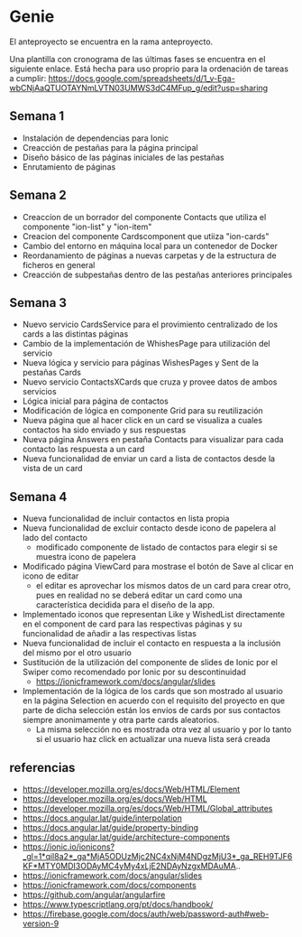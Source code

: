 # Genie

El anteproyecto se encuentra en la rama anteproyecto.

Una plantilla con cronograma de las últimas fases se encuentra en el siguiente enlace. Está hecha para uso proprio para la ordenación de tareas a cumplir: https://docs.google.com/spreadsheets/d/1_v-Ega-wbCNjAaQTUOTAYNmLVTN03UMWS3dC4MFup_g/edit?usp=sharing

## Semana 1
- Instalación de dependencias para Ionic
- Creacción de pestañas para la página principal
- Diseño básico de las páginas iniciales de las pestañas
- Enrutamiento de páginas


## Semana 2
- Creaccíon de un borrador del componente Contacts que utiliza el componente "ion-list" y "ion-item"
- Creacion del componente Cardscomponent que utiiza "ion-cards"
- Cambio del entorno en máquina local para un contenedor de Docker
- Reordanamiento de páginas a nuevas carpetas y de la estructura de ficheros en general
- Creacción de subpestañas dentro de las pestañas anteriores principales


## Semana 3
- Nuevo servicio CardsService para el provimiento centralizado de los cards a las distintas páginas
- Cambio de la implementación de WhishesPage para utilización del servicio
- Nueva lógica y servicio para páginas WishesPages y Sent de la pestañas Cards
- Nuevo servicio ContactsXCards que cruza y provee datos de ambos servicios
- Lógica inicial para página de contactos
- Modificación de lógica en componente Grid para su reutilización
- Nueva página que al hacer click en un card se visualiza a cuales contactos ha sido enviado y sus respuestas
- Nueva página Answers en pestaña Contacts para visualizar para cada contacto las respuesta a un card
- Nueva funcionalidad de enviar un card a lista de contactos desde la vista de un card

## Semana 4
- Nueva funcionalidad de incluir contactos en lista propia
- Nueva funcionalidad de excluir contacto desde icono de papelera al lado del contacto
    -   modificado componente de listado de contactos para elegir si se muestra icono de papelera
- Modificado página ViewCard para mostrase el botón de Save al clicar en icono de editar
    - el editar es aprovechar los mismos datos de un card para crear otro, pues en realidad no se deberá editar
    un card como una característica decidida para el diseño de la app.
- Implementado iconos que representan Like y WishedList directamente en el component de card para las respectivas páginas y su funcionalidad de añadir a las respectivas listas
- Nueva funcionalidad de incluir el contacto en respuesta a la inclusión del mismo por el otro usuario
- Sustitución de la utilización del componente de slides de Ionic por el Swiper como recomendado por Ionic por su descontinuidad
    - https://ionicframework.com/docs/angular/slides
- Implementación de la lógica de los cards que son mostrado al usuario en la página Selection en acuerdo con el requisito del proyecto en que parte de dicha selección están los envíos de cards por sus contactos siempre anonimamente y otra parte cards aleatorios.
    - La misma selección no es mostrada otra vez al usuario y por lo tanto si el usuario haz click en actualizar una nueva lista será creada


## referencias
 - https://developer.mozilla.org/es/docs/Web/HTML/Element
 - https://developer.mozilla.org/es/docs/Web/HTML
 - https://developer.mozilla.org/es/docs/Web/HTML/Global_attributes
 - https://docs.angular.lat/guide/interpolation
 - https://docs.angular.lat/guide/property-binding
 - https://docs.angular.lat/guide/architecture-components
 - https://ionic.io/ionicons?_gl=1*qil8a2*_ga*MjA5ODUzMjc2NC4xNjM4NDgzMjU3*_ga_REH9TJF6KF*MTY0MDI3ODAyMC4yMy4xLjE2NDAyNzgxMDAuMA..
 - https://ionicframework.com/docs/angular/slides
 - https://ionicframework.com/docs/components
 - https://github.com/angular/angularfire
 - https://www.typescriptlang.org/pt/docs/handbook/
 - https://firebase.google.com/docs/auth/web/password-auth#web-version-9
